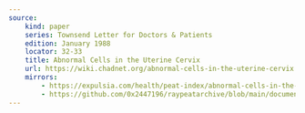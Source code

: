 ```yaml
---
source:
    kind: paper
    series: Townsend Letter for Doctors & Patients
    edition: January 1988
    locator: 32-33
    title: Abnormal Cells in the Uterine Cervix
    url: https://wiki.chadnet.org/abnormal-cells-in-the-uterine-cervix.pdf
    mirrors:
        - https://expulsia.com/health/peat-index/abnormal-cells-in-the-uterine-cervix.pdf
        - https://github.com/0x2447196/raypeatarchive/blob/main/documents/newsletters/abnormal-cells-in-the-uterine-cervix.txt
---
```

